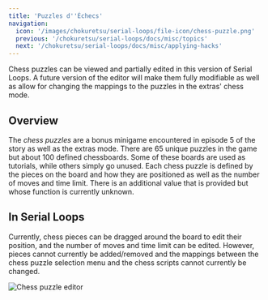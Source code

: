 ```yaml
---
title: 'Puzzles d''Échecs'
navigation:
  icon: '/images/chokuretsu/serial-loops/file-icon/chess-puzzle.png'
  previous: '/chokuretsu/serial-loops/docs/misc/topics'
  next: '/chokuretsu/serial-loops/docs/misc/applying-hacks'
---
```


Chess puzzles can be viewed and partially edited in this version of Serial Loops. A future version of the editor will make them fully modifiable as well as allow for changing the mappings
to the puzzles in the extras' chess mode.

## Overview
The _chess puzzles_ are a bonus minigame encountered in episode 5 of the story as well as the extras mode. There are 65 unique puzzles in the game but about 100 defined chessboards.
Some of these boards are used as tutorials, while others simply go unused. Each chess puzzle is defined by the pieces on the board and how they are positioned as well as the number of moves
and time limit. There is an additional value that is provided but whose function is currently unknown.

## In Serial Loops
Currently, chess pieces can be dragged around the board to edit their position, and the number of moves and time limit can be edited. However, pieces cannot currently be added/removed
and the mappings between the chess puzzle selection menu and the chess scripts cannot currently be changed.

![Chess puzzle editor](/images/chokuretsu/serial-loops/chess-puzzle-editing.png)